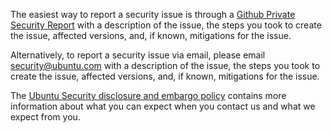 The easiest way to report a security issue is through a [Github Private Security Report](https://github.com/canonical/karma-k8s-operator/security/advisories/new)
with a description of the issue, the steps you took to create the issue, affected versions, and, if known, mitigations for the issue.

Alternatively, to report a security issue via email, please email [security@ubuntu.com](mailto:security@ubuntu.com) with a description of the issue,
the steps you took to create the issue, affected versions, and, if known, mitigations for the issue.

The [Ubuntu Security disclosure and embargo policy](https://ubuntu.com/security/disclosure-policy) contains more information about what you can expect
when you contact us and what we expect from you. 
